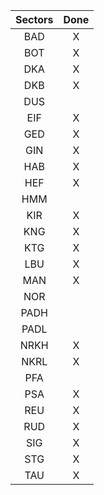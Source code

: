 | **Sectors** | **Done** |
|:-----------:|:--------:|
| BAD         |     X    |
| BOT         |     X    |
| DKA         |     X    |
| DKB         |     X    |
| DUS         |          |
| EIF         |     X    |
| GED         |     X    |
| GIN         |     X    |
| HAB         |     X    |
| HEF         |     X    |
| HMM         |          |
| KIR         |     X    |
| KNG         |     X    |
| KTG         |     X    |
| LBU         |     X    |
| MAN         |     X    |
| NOR         |          |
| PADH        |          |
| PADL        |          |
| NRKH        |     X    |
| NKRL        |     X    |
| PFA         |          |
| PSA         |     X    |
| REU         |     X    |
| RUD         |     X    |
| SIG         |     X    |
| STG         |     X    |
| TAU         |     X    |

